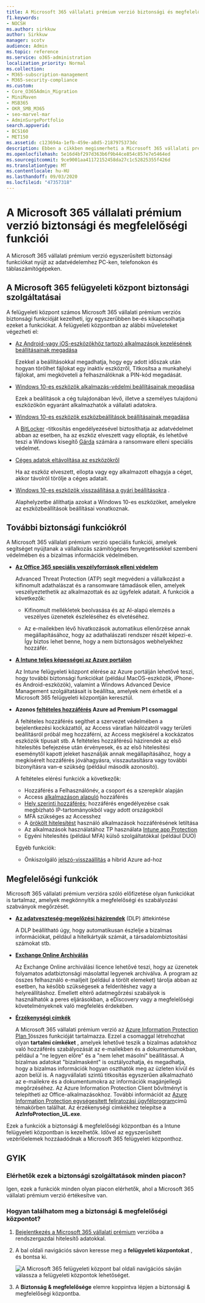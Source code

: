 ```yaml
---
title: A Microsoft 365 vállalati prémium verzió biztonsági és megfelelőségi funkciói
f1.keywords:
- NOCSH
ms.author: sirkkuw
author: Sirkkuw
manager: scotv
audience: Admin
ms.topic: reference
ms.service: o365-administration
localization_priority: Normal
ms.collection:
- M365-subscription-management
- M365-security-compliance
ms.custom:
- Core_O365Admin_Migration
- MiniMaven
- MSB365
- OKR_SMB_M365
- seo-marvel-mar
- AdminSurgePortfolio
search.appverid:
- BCS160
- MET150
ms.assetid: c123694a-1efb-459e-a8d5-2187975373dc
description: Ebben a cikkben megismerheti a Microsoft 365 vállalati prémium verzió biztonsági funkcióit, amelyek megkönnyítik az adatok PC-re, telefonokra és táblaszámítógépekre való megóvását.
ms.openlocfilehash: 5e16d4bf297d363b6f9b44ce854c857e7e5464ed
ms.sourcegitcommit: 9ce9001aa41172152458da27c1c52825355f426d
ms.translationtype: MT
ms.contentlocale: hu-HU
ms.lasthandoff: 09/03/2020
ms.locfileid: "47357318"
---
```

# <a name="microsoft-365-business-premium-security-and-compliance-features"></a>A Microsoft 365 vállalati prémium verzió biztonsági és megfelelőségi funkciói

A Microsoft 365 vállalati prémium verzió egyszerűsített biztonsági funkciókat nyújt az adatvédelemhez PC-ken, telefonokon és táblaszámítógépeken.
    
## <a name="microsoft-365-admin-center-security-features"></a>A Microsoft 365 felügyeleti központ biztonsági szolgáltatásai

A felügyeleti központ számos Microsoft 365 vállalati prémium verziós biztonsági funkcióját kezelheti, így egyszerűbben be-és kikapcsolhatja ezeket a funkciókat. A felügyeleti központban az alábbi műveleteket végezheti el:
  
- [Az Android-vagy iOS-eszközökhöz tartozó alkalmazások kezelésének beállításainak megadása](app-protection-settings-for-android-and-ios.md) 
    
    Ezekkel a beállításokkal megadhatja, hogy egy adott időszak után hogyan törölhet fájlokat egy inaktív eszközről, Titkosítsa a munkahelyi fájlokat, ami megköveteli a felhasználóknak a PIN-kód megadását.
    
- [Windows 10-es eszközök alkalmazás-védelmi beállításainak megadása](protection-settings-for-windows-10-devices.md) 
    
    Ezek a beállítások a cég tulajdonában lévő, illetve a személyes tulajdonú eszközökön egyaránt alkalmazhatók a vállalati adatokra.
    
- [Windows 10-es eszközök eszközbeállítások beállításainak megadása](protection-settings-for-windows-10-pcs.md) 
    
    A [BitLocker](https://go.microsoft.com/fwlink/p/?linkid=871405) -titkosítás engedélyezésével biztosíthatja az adatvédelmet abban az esetben, ha az eszköz elveszett vagy ellopták, és lehetővé teszi a Windows kisegítő [Gárda](https://docs.microsoft.com/windows/security/threat-protection/microsoft-defender-atp/enable-exploit-protection) számára a ransomware elleni speciális védelmet. 
    
- [Céges adatok eltávolítása az eszközökről](remove-company-data.md)
    
    Ha az eszköz elveszett, ellopta vagy egy alkalmazott elhagyja a céget, akkor távolról törölje a céges adatait.
    
- [Windows 10-es eszközök visszaállítása a gyári beállításokra](reset-devices-to-factory-settings.md) . 
    
    Alaphelyzetbe állíthatja azokat a Windows 10-es eszközöket, amelyekre az eszközbeállítások beállításai vonatkoznak.
    
## <a name="additional-security-features"></a>További biztonsági funkciókról 

A Microsoft 365 vállalati prémium verzió speciális funkciói, amelyek segítséget nyújtanak a vállalkozás számítógépes fenyegetésekkel szembeni védelmében és a bizalmas információk védelmében.
  
- **[Az Office 365 speciális veszélyforrások elleni védelem](https://docs.microsoft.com/microsoft-365/security/office-365-security/office-365-atp)**
    
    Advanced Threat Protection (ATP) segít megvédeni a vállalkozást a kifinomult adathalászat és a ransomware támadások ellen, amelyek veszélyeztethetik az alkalmazottak és az ügyfelek adatait. A funkciók a következők:
    
  - Kifinomult mellékletek beolvasása és az AI-alapú elemzés a veszélyes üzenetek észleléséhez és elvetéséhez.
    
  - Az e-mailekben lévő hivatkozások automatikus ellenőrzése annak megállapításához, hogy az adathalászati rendszer részét képezi-e. Így biztos lehet benne, hogy a nem biztonságos webhelyekhez hozzáfér.

- **[A Intune teljes képességei az Azure portálon](https://go.microsoft.com/fwlink/p/?linkid=871403)**
    
    Az Intune felügyeleti központ elérése az Azure portálján lehetővé teszi, hogy további biztonsági funkciókat (például MacOS-eszközök, iPhone-és Android-eszközök), valamint a Windows Advanced Device Management szolgáltatásait is beállítsa, amelyek nem érhetők el a Microsoft 365 felügyeleti központján keresztül.
- **Azonos [feltételes hozzáférés](https://docs.microsoft.com/azure/active-directory/conditional-access/overview) Azure ad Premium P1 csomaggal**


    A feltételes hozzáférés segíthet a szervezet védelmében a bejelentkezési kockázattól, az Access váratlan hálózatról vagy területi beállításról próbál meg hozzáférni, az Access megkísérel a kockázatos eszközök típusait stb. A feltételes hozzáférésű házirendek az első hitelesítés befejezése után érvényesek, és az első hitelesítési eseménytől kapott jeleket használják annak megállapításához, hogy a megkísérelt hozzáférés jóváhagyásra, visszautasításra vagy további bizonyításra van-e szükség (például második azonosító).

    A feltételes elérési funkciók a következők:

    - Hozzáférés a Felhasználónév, a csoport és a szerepkör alapján
    - Access [alkalmazáson alapuló](https://docs.microsoft.com/azure/active-directory/conditional-access/app-based-conditional-access) hozzáférés 
    - [Hely szerinti hozzáférés](https://docs.microsoft.com/azure/active-directory/authentication/howto-registration-mfa-sspr-combined#conditional-access-policies-for-combined-registration);  hozzáférés engedélyezése csak megbízható IP-tartományokból vagy adott országokból 
    - MFA szükséges az Accesshez
    - A [örökölt hitelesítést](https://docs.microsoft.com/azure/active-directory/conditional-access/block-legacy-authentication) használó alkalmazások hozzáférésének letiltása
    - Az alkalmazások használatához TP használata [Intune app Protection](https://docs.microsoft.com/azure/active-directory/conditional-access/app-protection-based-conditional-access)
    - Egyéni hitelesítés (például MFA) külső szolgáltatókkal (például DUO)
   
    Egyéb funkciók:
    - Önkiszolgáló [jelszó-visszaállítás](https://docs.microsoft.com/azure/active-directory/authentication/concept-sspr-customization) a hibrid Azure ad-hoz
    
## <a name="compliance-features"></a>Megfelelőségi funkciók

Microsoft 365 vállalati prémium verzióra szóló előfizetése olyan funkciókat is tartalmaz, amelyek megkönnyítik a megfelelőségi és szabályozási szabványok megőrzését.

- **[Az adatveszteség-megelőzési házirendek](https://docs.microsoft.com/microsoft-365/compliance/data-loss-prevention-policies)** (DLP) áttekintése 
    
    A DLP beállítható úgy, hogy automatikusan észlelje a bizalmas információkat, például a hitelkártyák számát, a társadalombiztosítási számokat stb.
    
- **[Exchange Online Archiválás](https://products.office.com/exchange/microsoft-exchange-online-archiving-email)**
    
    Az Exchange Online archiválási licence lehetővé teszi, hogy az üzenetek folyamatos adatbiztonsági másolattal legyenek archiválva. A program az összes felhasználó e-mailjeit (például a törölt elemeket) tárolja abban az esetben, ha később szükségesek a felderítéshez vagy a helyreállításhoz. Emellett eltérő adatmegőrzési szabályok is használhatók a peres eljárásokban, a eDiscovery vagy a megfelelőségi követelményeknek való megfelelés érdekében.
    
- **[Érzékenységi címkék](https://docs.microsoft.com/microsoft-365/compliance/sensitivity-labels)**

   A Microsoft 365 vállalati prémium verzió az [Azure Information Protection Plan 1](https://go.microsoft.com/fwlink/p/?linkid=871407)összes funkcióját tartalmazza. Ezzel a csomaggal létrehozhat olyan **tartalmi címkéket** , amelyek lehetővé teszik a bizalmas adatokhoz való hozzáférés szabályozását az e-mailekben és a dokumentumokban, például a "ne legyen előre" és a "nem lehet másolni" beállítással. A bizalmas adatokat "bizalmasként" is osztályozhatja, és megadhatja, hogy a bizalmas információk hogyan oszthatók meg az üzleten kívül és azon belül is. A nagyvállalati szintű titkosítás egyszerűen alkalmazható az e-mailekre és a dokumentumokra az információk magánjellegű megőrzéséhez. Az Azure Information Protection Client bővítményt is telepítheti az Office-alkalmazásokhoz. További információt az [Azure Information Protection egységesített feliratozási ügyfélprogram](https://docs.microsoft.com/azure/information-protection/rms-client/unifiedlabelingclient-version-release-history)című témakörben találhat. Az érzékenységi címkékhez telepítse a **AzInfoProtection_UL.exe**.

Ezek a funkciók a biztonsági &amp; megfelelőségi központban és a Intune felügyeleti központban is kezelhetők. Idővel az egyszerűsített vezérlőelemek hozzáadódnak a Microsoft 365 felügyeleti központhoz.
  
    
## <a name="faq"></a>GYIK

 ### <a name="are-these-security-features-available-in-all-markets"></a>Elérhetők ezek a biztonsági szolgáltatások minden piacon?
  
Igen, ezek a funkciók minden olyan piacon elérhetők, ahol a Microsoft 365 vállalati prémium verzió értékesítve van.
  
### <a name="how-do-i-find-the-security-amp-compliance-center"></a>Hogyan találhatom meg a biztonsági &amp; megfelelőségi központot?
  
1. [Bejelentkezés a Microsoft 365 vállalati prémium](https://portal.microsoft.com/) verzióba a rendszergazdai hitelesítő adatokkal. 
    
2. A bal oldali navigációs sávon keresse meg a **felügyeleti központokat** , és bontsa ki. 
    
    ![A Microsoft 365 felügyeleti központ bal oldali navigációs sávján válassza a felügyeleti központok lehetőséget.](../media/fa4484f8-c637-45fd-a7bd-bdb3abfd6c03.png)
  
3. A **Biztonság &amp; megfelelősége** elemre koppintva lépjen a biztonsági &amp; megfelelőségi központba.
